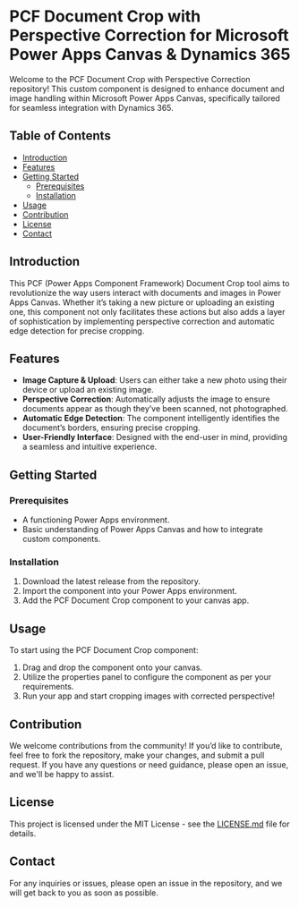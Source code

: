 # PCF Document Crop with Perspective Correction for Microsoft Power Apps Canvas & Dynamics 365

Welcome to the PCF Document Crop with Perspective Correction repository! This custom component is designed to enhance document and image handling within Microsoft Power Apps Canvas, specifically tailored for seamless integration with Dynamics 365.

## Table of Contents
- [Introduction](#introduction)
- [Features](#features)
- [Getting Started](#getting-started)
  - [Prerequisites](#prerequisites)
  - [Installation](#installation)
- [Usage](#usage)
- [Contribution](#contribution)
- [License](#license)
- [Contact](#contact)

## Introduction
This PCF (Power Apps Component Framework) Document Crop tool aims to revolutionize the way users interact with documents and images in Power Apps Canvas. Whether it’s taking a new picture or uploading an existing one, this component not only facilitates these actions but also adds a layer of sophistication by implementing perspective correction and automatic edge detection for precise cropping.

## Features
- **Image Capture & Upload**: Users can either take a new photo using their device or upload an existing image.
- **Perspective Correction**: Automatically adjusts the image to ensure documents appear as though they’ve been scanned, not photographed.
- **Automatic Edge Detection**: The component intelligently identifies the document’s borders, ensuring precise cropping.
- **User-Friendly Interface**: Designed with the end-user in mind, providing a seamless and intuitive experience.

## Getting Started

### Prerequisites
- A functioning Power Apps environment.
- Basic understanding of Power Apps Canvas and how to integrate custom components.

### Installation
1. Download the latest release from the repository.
2. Import the component into your Power Apps environment.
3. Add the PCF Document Crop component to your canvas app.

## Usage
To start using the PCF Document Crop component:
1. Drag and drop the component onto your canvas.
2. Utilize the properties panel to configure the component as per your requirements.
3. Run your app and start cropping images with corrected perspective!

## Contribution
We welcome contributions from the community! If you’d like to contribute, feel free to fork the repository, make your changes, and submit a pull request. If you have any questions or need guidance, please open an issue, and we'll be happy to assist.

## License
This project is licensed under the MIT License - see the [LICENSE.md](LICENSE.md) file for details.

## Contact
For any inquiries or issues, please open an issue in the repository, and we will get back to you as soon as possible.
